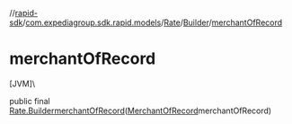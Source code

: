 //[rapid-sdk](../../../../index.md)/[com.expediagroup.sdk.rapid.models](../../index.md)/[Rate](../index.md)/[Builder](index.md)/[merchantOfRecord](merchant-of-record.md)

# merchantOfRecord

[JVM]\

public final [Rate.Builder](index.md)[merchantOfRecord](merchant-of-record.md)([MerchantOfRecord](../../-merchant-of-record/index.md)merchantOfRecord)
